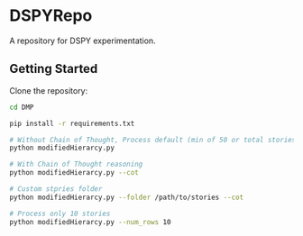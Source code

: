 # DSPYRepo

A repository for DSPY experimentation.

## Getting Started

Clone the repository:

```bash
cd DMP

pip install -r requirements.txt

# Without Chain of Thought, Process default (min of 50 or total stories)
python modifiedHierarcy.py

# With Chain of Thought reasoning
python modifiedHierarcy.py --cot

# Custom stpries folder
python modifiedHierarcy.py --folder /path/to/stories --cot

# Process only 10 stories
python modifiedHierarcy.py --num_rows 10  

```
